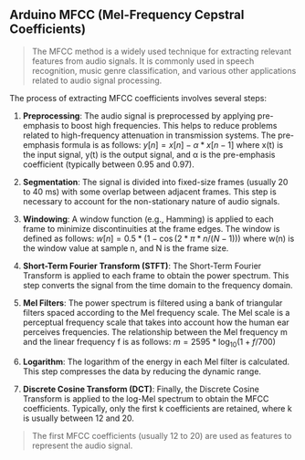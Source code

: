 ## Arduino MFCC (Mel-Frequency Cepstral Coefficients)

> The MFCC method is a widely used technique for extracting relevant features from audio signals. It is commonly used in speech recognition, music genre classification, and various other applications related to audio signal processing.

The process of extracting MFCC coefficients involves several steps:

1. **Preprocessing**: The audio signal is preprocessed by applying pre-emphasis to boost high frequencies. This helps to reduce problems related to high-frequency attenuation in transmission systems. The pre-emphasis formula is as follows: 
$y[n] = x[n] - α * x[n-1]$
where x(t) is the input signal, y(t) is the output signal, and α is the pre-emphasis coefficient (typically between 0.95 and 0.97).

1. **Segmentation**: The signal is divided into fixed-size frames (usually 20 to 40 ms) with some overlap between adjacent frames. This step is necessary to account for the non-stationary nature of audio signals.

2. **Windowing**: A window function (e.g., Hamming) is applied to each frame to minimize discontinuities at the frame edges. The window is defined as follows:
$w[n] = 0.5 * (1 - \cos(2 * π * n / (N - 1)))$
where w(n) is the window value at sample n, and N is the frame size.

1. **Short-Term Fourier Transform (STFT)**: The Short-Term Fourier Transform is applied to each frame to obtain the power spectrum. This step converts the signal from the time domain to the frequency domain.

2. **Mel Filters**: The power spectrum is filtered using a bank of triangular filters spaced according to the Mel frequency scale. The Mel scale is a perceptual frequency scale that takes into account how the human ear perceives frequencies. The relationship between the Mel frequency m and the linear frequency f is as follows: $m = 2595 * \log_{10}(1 + f / 700)$

3. **Logarithm**: The logarithm of the energy in each Mel filter is calculated. This step compresses the data by reducing the dynamic range.

4. **Discrete Cosine Transform (DCT)**: Finally, the Discrete Cosine Transform is applied to the log-Mel spectrum to obtain the MFCC coefficients. Typically, only the first k coefficients are retained, where k is usually between 12 and 20.

> The first MFCC coefficients (usually 12 to 20) are used as features to represent the audio signal.